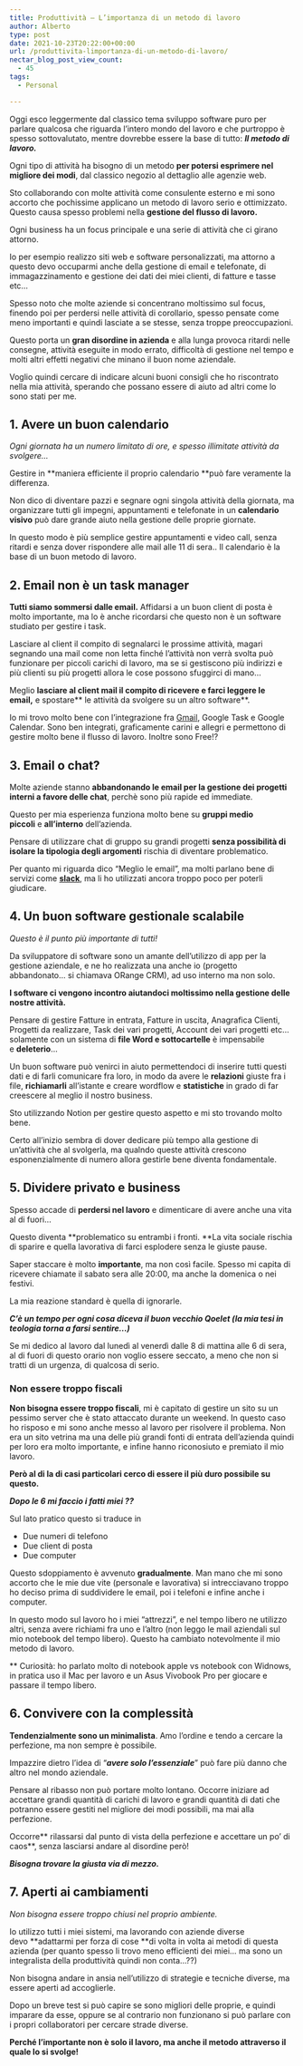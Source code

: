 ```yaml
---
title: Produttività – L’importanza di un metodo di lavoro
author: Alberto
type: post
date: 2021-10-23T20:22:00+00:00
url: /produttivita-limportanza-di-un-metodo-di-lavoro/
nectar_blog_post_view_count:
  - 45
tags:
  - Personal

---
```

Oggi esco leggermente dal classico tema sviluppo software puro per parlare qualcosa che riguarda l’intero mondo del lavoro e che purtroppo è spesso sottovalutato, mentre dovrebbe essere la base di tutto:&nbsp;_**Il metodo di lavoro.**_

Ogni tipo di attività ha bisogno di un metodo&nbsp;**per potersi esprimere nel migliore dei modi**, dal classico negozio al dettaglio alle agenzie web.

Sto collaborando con molte attività come consulente esterno e mi sono accorto che pochissime applicano un metodo di lavoro serio e ottimizzato. Questo causa spesso problemi nella&nbsp;**gestione del flusso di lavoro.**

Ogni business ha un focus principale e una serie di attività che ci girano attorno.

Io per esempio realizzo siti web e software personalizzati, ma attorno a questo devo occuparmi anche della gestione di email e telefonate, di immagazzinamento e gestione dei dati dei miei clienti, di fatture e tasse etc…

Spesso noto che molte aziende si concentrano moltissimo sul focus, finendo poi per perdersi nelle attività di corollario, spesso pensate come meno importanti e quindi lasciate a se stesse, senza troppe preoccupazioni.

Questo porta un&nbsp;**gran disordine in azienda**&nbsp;e alla lunga provoca ritardi nelle consegne, attività eseguite in modo errato, difficoltà di gestione nel tempo e molti altri effetti negativi che minano il buon nome aziendale.

Voglio quindi cercare di indicare alcuni buoni consigli che ho riscontrato nella mia attività, sperando che possano essere di aiuto ad altri come lo sono stati per me.

## 1. Avere un buon calendario

_Ogni giornata ha un numero limitato di ore, e spesso illimitate attività da svolgere…_

Gestire in&nbsp;**maniera efficiente il proprio calendario&nbsp;**può fare veramente la differenza.

Non dico di diventare pazzi e segnare ogni singola attività della giornata, ma organizzare tutti gli impegni, appuntamenti e telefonate in un&nbsp;**calendario visivo**&nbsp;può dare grande aiuto nella gestione delle proprie giornate.

In questo modo è più semplice gestire appuntamenti e video call, senza ritardi e senza dover rispondere alle mail alle 11 di sera.. Il calendario è la base di un buon metodo di lavoro.

## 2. Email non è un task manager

**Tutti siamo sommersi dalle email.**&nbsp;Affidarsi a un buon client di posta è molto importante, ma lo è anche ricordarsi che questo non è un software studiato per gestire i task.

Lasciare al client il compito di segnalarci le prossime attività, magari segnando una mail come non letta finché l’attività non verrà svolta può funzionare per piccoli carichi di lavoro, ma se si gestiscono più indirizzi e più clienti su più progetti allora le cose possono sfuggirci di mano…

Meglio&nbsp;**lasciare al client mail il compito di ricevere e farci leggere le email,**&nbsp;e spostare**&nbsp;le attività da svolgere su un altro software**.

Io mi trovo molto bene con l’integrazione fra&nbsp;<a href="https://mail.google.com/mail/u/0/" target="_blank" rel="noreferrer noopener">Gmail</a>, Google Task e Google Calendar. Sono ben integrati, graficamente carini e allegri e permettono di gestire molto bene il flusso di lavoro. Inoltre sono Free!?

## 3. Email o chat?

Molte aziende stanno&nbsp;**abbandonando le email per la gestione dei progetti interni a favore delle chat**, perchè sono più rapide ed immediate.

Questo per mia esperienza funziona molto bene su&nbsp;**gruppi medio piccoli**&nbsp;e&nbsp;**all’interno**&nbsp;dell’azienda.

Pensare di utilizzare chat di gruppo su grandi progetti&nbsp;**senza possibilità di isolare la tipologia degli argomenti**&nbsp;rischia di diventare problematico.

Per quanto mi riguarda dico “Meglio le email”, ma molti parlano bene di servizi come&nbsp;**<a href="https://slack.com/intl/it-it/" target="_blank" rel="noreferrer noopener">slack</a>**, ma li ho utilizzati ancora troppo poco per poterli giudicare.

## 4. Un buon software gestionale scalabile

_Questo è il punto più importante di tutti!_

Da sviluppatore di software sono un amante dell’utilizzo di app per la gestione aziendale, e&nbsp;ne ho realizzata una anche io (progetto abbandonato&#8230; si chiamava ORange CRM), ad uso interno ma non solo.

**I software ci vengono incontro aiutandoci moltissimo nella gestione delle nostre attività.**

Pensare di gestire Fatture in entrata, Fatture in uscita, Anagrafica Clienti, Progetti da realizzare, Task dei vari progetti, Account dei vari progetti etc… solamente con un sistema di&nbsp;**file Word e sottocartelle**&nbsp;è impensabile e&nbsp;**deleterio**…

Un buon software può venirci in aiuto permettendoci di inserire tutti questi dati e di farli comunicare fra loro, in modo da avere le&nbsp;**relazioni**&nbsp;giuste fra i file,&nbsp;**richiamarli**&nbsp;all’istante e creare wordflow e&nbsp;**statistiche**&nbsp;in grado di far creescere al meglio il nostro business.

Sto utilizzando Notion per gestire questo aspetto e mi sto trovando molto bene.

Certo all’inizio sembra di dover dedicare più tempo alla gestione di un’attività che al svolgerla, ma qualndo queste attività crescono esponenzialmente di numero allora gestirle bene diventa fondamentale.

## 5. Dividere privato e business

Spesso accade di&nbsp;**perdersi nel lavoro**&nbsp;e dimenticare di avere anche una vita al di fuori…

Questo diventa&nbsp;**problematico su entrambi i fronti.&nbsp;**La vita sociale rischia di sparire e quella lavorativa di farci esplodere senza le giuste pause.

Saper staccare è molto&nbsp;**importante**, ma non così facile. Spesso mi capita di ricevere chiamate il sabato sera alle 20:00, ma anche la domenica o nei festivi.

La mia reazione standard è quella di ignorarle.

_**C’è un tempo per ogni cosa diceva il buon vecchio Qoelet (la mia tesi in teologia torna a farsi sentire…)**_

Se mi dedico al lavoro dal lunedì al venerdì dalle 8 di mattina alle 6 di sera, al di fuori di questo orario non voglio essere seccato, a meno che non si tratti di un urgenza, di qualcosa di serio.

### Non essere troppo fiscali

**Non bisogna essere troppo fiscali**, mi è capitato di gestire un sito su un pessimo server che è stato attaccato durante un weekend. In questo caso ho risposo e mi sono anche messo al lavoro per risolvere il problema. Non era un sito vetrina ma una delle più grandi fonti di entrata dell’azienda quindi per loro era molto importante, e infine hanno riconosiuto e premiato il mio lavoro.

**Però al di la di casi particolari cerco di essere il più duro possibile su questo.**

_**Dopo le 6 mi faccio i fatti miei ??**_

Sul lato pratico questo si traduce in

  * Due numeri di telefono
  * Due client di posta
  * Due computer

Questo sdoppiamento è avvenuto&nbsp;**gradualmente**. Man mano che mi sono accorto che le mie due vite (personale e lavorativa) si intrecciavano troppo ho deciso prima di suddividere le email, poi i telefoni e infine anche i computer.

In questo modo sul lavoro ho i miei “attrezzi”, e nel tempo libero ne utilizzo altri, senza avere richiami fra uno e l’altro (non leggo le mail aziendali sul mio notebook del tempo libero). Questo ha cambiato notevolmente il mio metodo di lavoro.

** Curiosità: ho parlato molto di notebook apple vs notebook con Widnows, in pratica uso il Mac per lavoro e un Asus Vivobook Pro per giocare e passare il tempo libero.

## 6. Convivere con la complessità

**Tendenzialmente sono un minimalista**. Amo l’ordine e tendo a cercare la perfezione, ma non sempre è possibile.

Impazzire dietro l’idea di “_**avere solo l’essenziale**_” può fare più danno che altro nel mondo aziendale.

Pensare al ribasso non può portare molto lontano. Occorre iniziare ad accettare grandi quantità di carichi di lavoro e grandi quantità di dati che potranno essere gestiti nel migliore dei modi possibili, ma mai alla perfezione.

Occorre**&nbsp;rilassarsi dal punto di vista della perfezione e accettare un po’ di caos**, senza lasciarsi andare al disordine però!

_**Bisogna trovare la giusta via di mezzo.**_

## 7. Aperti ai cambiamenti

_Non bisogna essere troppo chiusi nel proprio ambiente._

Io utilizzo tutti i miei sistemi, ma lavorando con aziende diverse devo&nbsp;**adattarmi per forza di cose&nbsp;**di volta in volta ai metodi di questa azienda (per quanto spesso li trovo meno efficienti dei miei… ma sono un integralista della produttività quindi non conta…??)

Non bisogna andare in ansia nell’utilizzo di strategie e tecniche diverse, ma essere aperti ad accoglierle.

Dopo un breve test si può capire se sono migliori delle proprie, e quindi imparare da esse, oppure se al contrario non funzionano si può parlare con i propri collaboratori per cercare strade diverse.

**Perché l’importante non è solo il lavoro, ma anche il metodo attraverso il quale lo si svolge!**